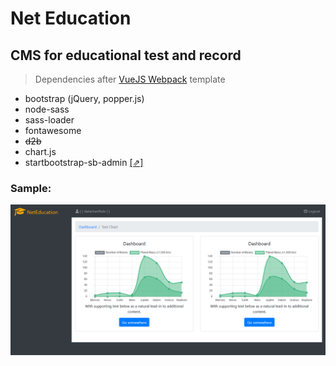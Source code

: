 # Net Education

CMS for educational test and record
-

> Dependencies after [VueJS Webpack](http://vuejs-templates.github.io/webpack/) template
- bootstrap (jQuery, popper.js)
- node-sass
- sass-loader
- fontawesome
- ~~d2b~~
- chart.js
- startbootstrap-sb-admin [[⇗]](https://github.com/BlackrockDigital/startbootstrap-sb-admin)

### Sample:

![screenshot201805241415](_devdir/img/screenshot201805241415.png)
